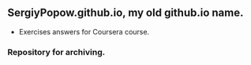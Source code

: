 ## SergiyPopow.github.io, my old github.io name.

* Exercises answers for Coursera course. 


### Repository for archiving.
